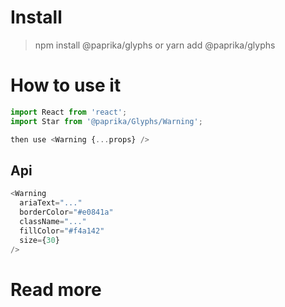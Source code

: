 # Install

> npm install @paprika/glyphs
> or
> yarn add @paprika/glyphs

# How to use it

```js
import React from 'react';
import Star from '@paprika/Glyphs/Warning';

then use <Warning {...props} />
```

## Api

```js
<Warning
  ariaText="..."
  borderColor="#e0841a"
  className="..."
  fillColor="#f4a142"
  size={30}
/>
```

# Read more

[documentation]: https://design.acl.com/@paprika/glyph/warning
